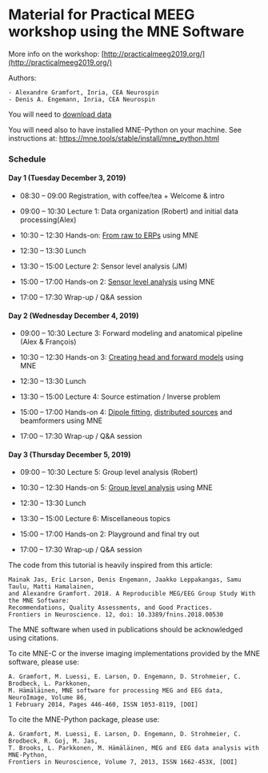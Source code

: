 # Material for Practical MEEG workshop using the MNE Software

More info on the workshop: [http://practicalmeeg2019.org/](http://practicalmeeg2019.org/)

Authors:

	- Alexandre Gramfort, Inria, CEA Neurospin
	- Denis A. Engemann, Inria, CEA Neurospin

You will need to [download data](https://owncloud.icm-institute.org/index.php/s/cNu5jmiOhe7Yuoz/download)

You will need also to have installed MNE-Python on your machine.
See instructions at: https://mne.tools/stable/install/mne_python.html

### Schedule

#### Day 1 (Tuesday December 3, 2019)

 - 08:30 – 09:00 Registration, with coffee/tea + Welcome & intro
 - 09:00 – 10:30 Lecture 1: Data organization (Robert) and initial data processing(Alex)
 - 10:30 – 12:30 Hands-on: [From raw to ERPs](1-From_raw_to_epochs_evoked_ERF_ERP.ipynb) using MNE

 - 12:30 – 13:30 Lunch

 - 13:30 – 15:00 Lecture 2: Sensor level analysis (JM)
 - 15:00 – 17:00 Hands-on 2: [Sensor level analysis](TODO) using MNE
 - 17:00 – 17:30 Wrap-up / Q&A session

#### Day 2 (Wednesday December 4, 2019)

 - 09:00 – 10:30 Lecture 3: Forward modeling and anatomical pipeline (Alex & François)
 - 10:30 – 12:30 Hands-on 3: [Creating head and forward models](3-Forward_model.ipynb) using MNE

 - 12:30 – 13:30 Lunch

 - 13:30 – 15:00 Lecture 4: Source estimation / Inverse problem
 - 15:00 – 17:00 Hands-on 4: [Dipole fitting](4a-Inverse_source_localization_dipole_fit.ipynb), [distributed sources](4b-Inverse_source_localization_mne_dspm.ipynb) and beamformers using MNE
 - 17:00 – 17:30 Wrap-up / Q&A session

#### Day 3 (Thursday December 5, 2019)

 - 09:00 – 10:30 Lecture 5: Group level analysis (Robert)
 - 10:30 – 12:30 Hands-on 5: [Group level analysis](TODO) using MNE

 - 12:30 – 13:30 Lunch

 - 13:30 – 15:00 Lecture 6: Miscellaneous topics
 - 15:00 – 17:00 Hands-on 2: Playground and final try out
 - 17:00 – 17:30 Wrap-up / Q&A session

The code from this tutorial is heavily inspired from this article:

	Mainak Jas, Eric Larson, Denis Engemann, Jaakko Leppakangas, Samu Taulu, Matti Hamalainen,
	and Alexandre Gramfort. 2018. A Reproducible MEG/EEG Group Study With the MNE Software: 
	Recommendations, Quality Assessments, and Good Practices.
	Frontiers in Neuroscience. 12, doi: 10.3389/fnins.2018.00530

The MNE software when used in publications should be acknowledged using citations.

To cite MNE-C or the inverse imaging implementations provided by the MNE software, please use:

	A. Gramfort, M. Luessi, E. Larson, D. Engemann, D. Strohmeier, C. Brodbeck, L. Parkkonen,
	M. Hämäläinen, MNE software for processing MEG and EEG data, NeuroImage, Volume 86,
	1 February 2014, Pages 446-460, ISSN 1053-8119, [DOI]

To cite the MNE-Python package, please use:

	A. Gramfort, M. Luessi, E. Larson, D. Engemann, D. Strohmeier, C. Brodbeck, R. Goj, M. Jas,
	T. Brooks, L. Parkkonen, M. Hämäläinen, MEG and EEG data analysis with MNE-Python,
	Frontiers in Neuroscience, Volume 7, 2013, ISSN 1662-453X, [DOI]
